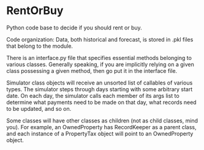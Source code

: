# RentOrBuy
Python code base to decide if you should rent or buy.

Code organization: Data, both historical and forecast, is stored in .pkl files that belong to the module.

There is an interface.py file that specifies essential methods belonging to various classes.
Generally speaking, if you are implicitly relying on a given class possessing a given method,
then go put it in the interface file.

Simulator class objects will receive an unsorted list of callables of various types.
The simulator steps through days starting with some arbitrary start date.
On each day, the simulator calls each member of its args list to determine what
payments need to be made on that day, what records need to be updated, and so on.

Some classes will have other classes as children (not as child classes, mind you).
For example, an OwnedProperty has RecordKeeper as a parent class, and each
instance of a PropertyTax object will point to an OwnedProperty object.
